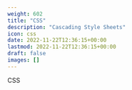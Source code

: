 ```yaml
---
weight: 602
title: "CSS"
description: "Cascading Style Sheets"
icon: css
date: 2022-11-22T12:36:15+00:00
lastmod: 2022-11-22T12:36:15+00:00
draft: false
images: []
---
```


CSS